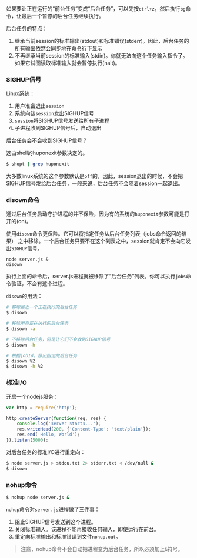 如果要让正在运行的“前台任务”变成“后台任务”，可以先按`ctrl+z`，然后执行`bg`命令，让最后一个暂停的后台任务继续执行。

后台任务的特点：
1. 继承当前session的标准输出(stdout)和标准错误(stderr)。因此，后台任务的所有输出依然会同步地在命令行下显示
2. 不再继承当前session的标准输入(stdin)。你就无法向这个任务输入指令了。如果它试图读取标准输入就会暂停执行(halt)。

### SIGHUP信号
Linux系统：
1. 用户准备退出`session`
2. 系统向该`session`发出SIGHUP信号
3. `session`将SIGHUP信号发送给所有子进程
4. 子进程收到SIGHUP信号后，自动退出

后台任务会不会收到SIGHUP信号？

这由shell的huponexit参数决定的。
```bash
$ shopt | grep huponexit
```
大多数linux系统的这个参数默认是`off`的，因此，session退出的时候，不会把SIGHUP信号发给后台任务，一般来说，后台任务不会随着session一起退出。

### disown命令
通过后台任务启动守护进程的并不保险，因为有的系统的`huponexit`参数可能是打开的(on)。

使用`disown`命令更保险。它可以将指定任务从后台任务列表（jobs命令返回的结果）
之中移除。一个后台任务只要不在这个列表之中，session就肯定不会向它发出`SIGHUP`信号。
```
node server.js &
disown
```
执行上面的命令后，server.js进程就被移除了“后台任务”列表。你可以执行`jobs`命令验证，不会有这个进程。

`disown`的用法：
```bash
# 移除最近一个正在执行的后台任务
$ disown

# 移除所有正在执行的后台任务
$ disown -a

# 不移除后台任务，但是让它们不会收到SIGHUP信号
$ disown -h

# 根据jobId，移出指定的后台任务
$ disown %2
$ disown -h %2
```

### 标准I/O

开启一个nodejs服务：
```javascript
var http = require('http');

http.createServer(function(req, res) {
    console.log('server starts...');
    res.writeHead(200, {'Content-Type': 'text/plain'});
    res.end('Hello, World');
}).listen(5000);
```

对后台任务的标准I/O进行重定向：
```bash
$ node server.js > stdou.txt 2> stderr.txt < /dev/null &
$ disown
```

### nohup命令

```bash
$ nohup node server.js &
```

`nohup`命令对`server.js`进程做了三件事：
1. 阻止SIGHUP信号发送到这个进程。
2. 关闭标准输入。该进程不能再接收任何输入，即使运行在前台。
3. 重定向标准输出和标准错误到文件`nohup.out`。

>注意，nohup命令不会自动把进程变为后台任务，所以必须加上`&`符号。


